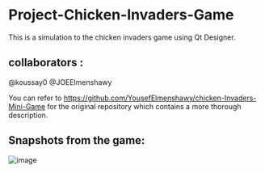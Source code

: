 # Project-Chicken-Invaders-Game

This is a simulation to the chicken invaders game using Qt Designer.

## collaborators : 
@koussay0 
@JOEElmenshawy

You can refer to https://github.com/YousefElmenshawy/chicken-Invaders-Mini-Game for the original repository which contains a more thorough description.
## Snapshots from the game:
![image](https://github.com/koussay0/Project-Chicken-Invaders-Game/assets/49121836/93eca590-5c3a-4d19-941d-d611177a6cf2)

